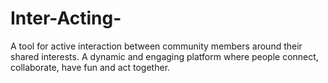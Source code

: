 # Inter-Acting-
A tool for active interaction between community members around their shared interests. A dynamic and engaging platform where people connect, collaborate, have fun and act together.
